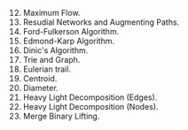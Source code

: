 12. Maximum Flow.
13. Resudial Networks and Augmenting Paths.
14. Ford-Fulkerson Algorithm.
15. Edmond-Karp Algorithm.
16. Dinic's Algorithm.
17. Trie and Graph.
18. Eulerian trail.
19. Centroid.
20. Diameter.
21. Heavy Light Decomposition (Edges).
22. Heavy Light Decomposition (Nodes).
23. Merge Binary Lifting.
